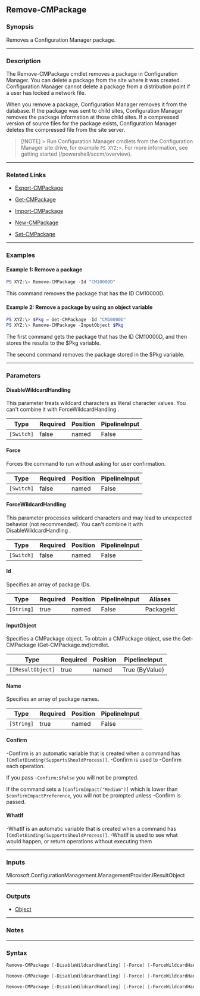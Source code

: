 Remove-CMPackage
----------------




### Synopsis
Removes a Configuration Manager package.



---


### Description

The Remove-CMPackage cmdlet removes a package in Configuration Manager. You can delete a package from the site where it was created. Configuration Manager cannot delete a package from a distribution point if a user has locked a network file.



When you remove a package, Configuration Manager removes it from the database. If the package was sent to child sites, Configuration Manager removes the package information at those child sites. If a compressed version of source files for the package exists, Configuration Manager deletes the compressed file from the site server.



> [!NOTE] > Run Configuration Manager cmdlets from the Configuration Manager site drive, for example `PS XYZ:>`. For more information, see getting started (/powershell/sccm/overview).



---


### Related Links
* [Export-CMPackage](Export-CMPackage)



* [Get-CMPackage](Get-CMPackage)



* [Import-CMPackage](Import-CMPackage)



* [New-CMPackage](New-CMPackage)



* [Set-CMPackage](Set-CMPackage)





---


### Examples
#### Example 1: Remove a package
```PowerShell
PS XYZ:\> Remove-CMPackage -Id "CM10000D"
```
This command removes the package that has the ID CM10000D.
#### Example 2: Remove a package by using an object variable
```PowerShell
PS XYZ:\> $Pkg = Get-CMPackage -Id "CM10000D"
PS XYZ:\> Remove-CMPackage -InputObject $Pkg
```
The first command gets the package that has the ID CM10000D, and then stores the results to the $Pkg variable.


The second command removes the package stored in the $Pkg variable.


---


### Parameters
#### **DisableWildcardHandling**

This parameter treats wildcard characters as literal character values. You can't combine it with ForceWildcardHandling .






|Type      |Required|Position|PipelineInput|
|----------|--------|--------|-------------|
|`[Switch]`|false   |named   |False        |



#### **Force**

Forces the command to run without asking for user confirmation.






|Type      |Required|Position|PipelineInput|
|----------|--------|--------|-------------|
|`[Switch]`|false   |named   |False        |



#### **ForceWildcardHandling**

This parameter processes wildcard characters and may lead to unexpected behavior (not recommended). You can't combine it with DisableWildcardHandling .






|Type      |Required|Position|PipelineInput|
|----------|--------|--------|-------------|
|`[Switch]`|false   |named   |False        |



#### **Id**

Specifies an array of package IDs.






|Type      |Required|Position|PipelineInput|Aliases  |
|----------|--------|--------|-------------|---------|
|`[String]`|true    |named   |False        |PackageId|



#### **InputObject**

Specifies a CMPackage object. To obtain a CMPackage object, use the Get-CMPackage (Get-CMPackage.md)cmdlet.






|Type             |Required|Position|PipelineInput |
|-----------------|--------|--------|--------------|
|`[IResultObject]`|true    |named   |True (ByValue)|



#### **Name**

Specifies an array of package names.






|Type      |Required|Position|PipelineInput|
|----------|--------|--------|-------------|
|`[String]`|true    |named   |False        |



#### **Confirm**
-Confirm is an automatic variable that is created when a command has ```[CmdletBinding(SupportsShouldProcess)]```.
-Confirm is used to -Confirm each operation.

If you pass ```-Confirm:$false``` you will not be prompted.


If the command sets a ```[ConfirmImpact("Medium")]``` which is lower than ```$confirmImpactPreference```, you will not be prompted unless -Confirm is passed.

#### **WhatIf**
-WhatIf is an automatic variable that is created when a command has ```[CmdletBinding(SupportsShouldProcess)]```.
-WhatIf is used to see what would happen, or return operations without executing them


---


### Inputs
Microsoft.ConfigurationManagement.ManagementProvider.IResultObject





---


### Outputs
* [Object](https://learn.microsoft.com/en-us/dotnet/api/System.Object)






---


### Notes




---


### Syntax
```PowerShell
Remove-CMPackage [-DisableWildcardHandling] [-Force] [-ForceWildcardHandling] -Id <String> [-Confirm] [-WhatIf] [<CommonParameters>]
```
```PowerShell
Remove-CMPackage [-DisableWildcardHandling] [-Force] [-ForceWildcardHandling] -InputObject <IResultObject> [-Confirm] [-WhatIf] [<CommonParameters>]
```
```PowerShell
Remove-CMPackage [-DisableWildcardHandling] [-Force] [-ForceWildcardHandling] -Name <String> [-Confirm] [-WhatIf] [<CommonParameters>]
```
